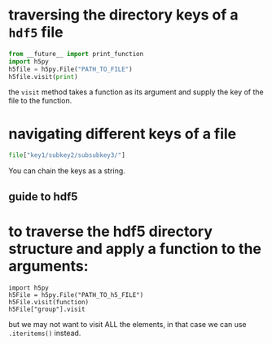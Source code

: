 # traversing the directory keys of a `hdf5` file 
```Python
from __future__ import print_function
import h5py
h5file = h5py.File("PATH_TO_FILE")
h5file.visit(print) 
```
the `visit` method takes a function as its argument and supply the key of the file to the function.

# navigating different keys of a file
```Python
file["key1/subkey2/subsubkey3/"] 
```
You can chain the keys as a string.

## guide to hdf5
# to traverse the hdf5 directory structure and apply a function to the arguments:
```
import h5py
h5File = h5py.File("PATH_TO_h5_FILE")
h5File.visit(function)
h5File["group"].visit
```
but we may not want to visit ALL the elements, in that case we can use
`.iteritems()` instead.
